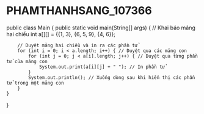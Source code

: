 # PHAMTHANHSANG_107366
public class Main {
    public static void main(String[] args) {
        // Khai báo mảng hai chiều
        int a[][] = {{1, 3}, {6, 5, 9}, {4, 6}};
        
        // Duyệt mảng hai chiều và in ra các phần tử
        for (int i = 0; i < a.length; i++) { // Duyệt qua các mảng con
            for (int j = 0; j < a[i].length; j++) { // Duyệt qua từng phần tử của mảng con
                System.out.print(a[i][j] + " "); // In phần tử
            }
            System.out.println(); // Xuống dòng sau khi hiển thị các phần tử trong một mảng con
        }
    }
}

